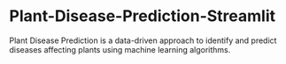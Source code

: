 # Plant-Disease-Prediction-Streamlit
Plant Disease Prediction is a data-driven approach to identify and predict diseases affecting plants using machine learning algorithms. 
